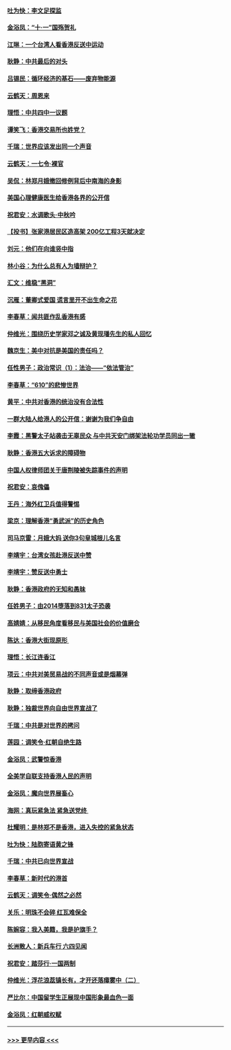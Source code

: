 #### [吐为快：李文足探监](../pages/nsc993/n11509622.md?t=09092000) 
#### [金浴凤：“十‧一”国殇贺礼](../pages/nsc993/n11509593.md?t=09092000) 
#### [江琳：一个台湾人看香港反送中运动](../pages/nsc993/n11509211.md?t=09092000) 
#### [耿静：中共最后的对头](../pages/nsc993/n11508308.md?t=09092000) 
#### [吕锡民：循环经济的基石——废弃物能源](../pages/nsc993/n11508212.md?t=09092000) 
#### [云鹤天：周恩来](../pages/nsc993/n11508055.md?t=09092000) 
#### [理悟：中共四中一议题](../pages/nsc993/n11507782.md?t=09092000) 
#### [谭笑飞：香港交易所也姓党？](../pages/nsc993/n11507753.md?t=09092000) 
#### [千瑞：世界应该发出同一个声音](../pages/nsc993/n11507290.md?t=09092000) 
#### [云鹤天：一七令‧裸官](../pages/nsc993/n11507177.md?t=09092000) 
#### [吴侃：林郑月娥撤回修例背后中南海的身影](../pages/nsc993/n11506876.md?t=09092000) 
#### [美国心理健康医生给香港各界的公开信](../pages/nsc993/n11506809.md?t=09092000) 
#### [祝君安：水调歌头‧中秋吟](../pages/nsc993/n11506758.md?t=09092000) 
#### [【投书】张家港居民区造高架 200亿工程3天就决定](../pages/nsc993/n11506682.md?t=09092000) 
#### [刘元：他们在向谁竖中指](../pages/nsc993/n11505384.md?t=09092000) 
#### [林小谷：为什么总有人为墙辩护？](../pages/nsc993/n11505226.md?t=09092000) 
#### [汇文：维稳“黑洞”](../pages/nsc993/n11504347.md?t=09092000) 
#### [沉雁：董卿式爱国 谎言里开不出生命之花](../pages/nsc993/n11503215.md?t=09092000) 
#### [李春草：闻共匪作乱香港有感](../pages/nsc993/n11503072.md?t=09092000) 
#### [仲维光：围绕历史学家邓之诚及黄现璠先生的私人回忆](../pages/nsc993/n11501330.md?t=09092000) 
#### [魏京生：美中对抗是美国的责任吗？](../pages/nsc993/n11500723.md?t=09092000) 
#### [任性男子：政治常识（1）：法治——“依法管治”](../pages/nsc993/n11500791.md?t=09092000) 
#### [李春草：“610”的悲惨世界](../pages/nsc993/n11501141.md?t=09092000) 
#### [黄平：中共对香港的统治没有合法性](../pages/nsc993/n11499473.md?t=09092000) 
#### [一群大陆人给港人的公开信：谢谢为我们争自由](../pages/nsc993/n11500402.md?t=09092000) 
#### [李霞：黑警太子站袭击无辜民众 与中共天安门绑架法轮功学员同出一辙](../pages/nsc993/n11499805.md?t=09092000) 
#### [耿静：香港五大诉求的障碍物](../pages/nsc993/n11497578.md?t=09092000) 
#### [中国人权律师团关于唐荆陵被失踪事件的声明](../pages/nsc993/n11500014.md?t=09092000) 
#### [祝君安：哀傀儡](../pages/nsc993/n11499776.md?t=09092000) 
#### [王丹：海外红卫兵值得警惕](../pages/nsc993/n11498138.md?t=09092000) 
#### [梁京：理解香港“勇武派”的历史角色](../pages/nsc993/n11498006.md?t=09092000) 
#### [司马京雷：月娥大妈  送你3句皇城根儿名言](../pages/nsc993/n11497885.md?t=09092000) 
#### [李靖宇：台湾女孩赴港反送中赞](../pages/nsc993/n11497721.md?t=09092000) 
#### [李靖宇：赞反送中勇士](../pages/nsc993/n11497452.md?t=09092000) 
#### [耿静：香港政府的无知和愚昧](../pages/nsc993/n11494238.md?t=09092000) 
#### [任姓男子：由2014堕落到831太子恐袭](../pages/nsc993/n11496683.md?t=09092000) 
#### [高婧婧：从移民角度看移民与美国社会的价值磨合](../pages/nsc993/n11495757.md?t=09092000) 
#### [陈达：香港大街现原形 ](../pages/nsc993/n11495441.md?t=09092000) 
#### [理悟：长江连香江](../pages/nsc993/n11495377.md?t=09092000) 
#### [项云：中共对美贸易战的不同声音或是烟幕弹](../pages/nsc993/n11494929.md?t=09092000) 
#### [耿静：取缔香港政府](../pages/nsc993/n11494218.md?t=09092000) 
#### [耿静：独裁世界向自由世界宣战了](../pages/nsc993/n11494190.md?t=09092000) 
#### [千瑞：中共是对世界的拷问](../pages/nsc993/n11493021.md?t=09092000) 
#### [莲园：调笑令‧红朝自绝生路](../pages/nsc993/n11493011.md?t=09092000) 
#### [金浴凤：武警惊香港](../pages/nsc993/n11492994.md?t=09092000) 
#### [全美学自联支持香港人民的声明](../pages/nsc993/n11492630.md?t=09092000) 
#### [金浴凤：魔向世界展畜心](../pages/nsc993/n11492599.md?t=09092000) 
#### [海网：真玩紧急法 紧急送党终 ](../pages/nsc993/n11492535.md?t=09092000) 
#### [杜耀明：是林郑不是香港，进入失控的紧急状态](../pages/nsc993/n11491420.md?t=09092000) 
#### [吐为快：陆胞寄语黄之锋](../pages/nsc993/n11491117.md?t=09092000) 
#### [千瑞：中共已向世界宣战](../pages/nsc993/n11490123.md?t=09092000) 
#### [李春草：新时代的港首](../pages/nsc993/n11489864.md?t=09092000) 
#### [云鹤天：调笑令·偶然之必然](../pages/nsc993/n11489701.md?t=09092000) 
#### [关乐：明珠不会碎 红瓦难保全](../pages/nsc993/n11489647.md?t=09092000) 
#### [陈婉容：我入美籍，我是护旗手？](../pages/nsc993/n11487908.md?t=09092000) 
#### [长洲散人：新兵车行 六四见闻](../pages/nsc993/n11487729.md?t=09092000) 
#### [祝君安：踏莎行‧一国两制](../pages/nsc993/n11487699.md?t=09092000) 
#### [仲维光：浮花浪蕊镇长有，才开还落瘴雾中（二）](../pages/nsc993/n11483286.md?t=09092000) 
#### [严比尔：中国留学生正展现中国形象最血色一面](../pages/nsc993/n11485145.md?t=09092000) 
#### [金浴凤：红朝威权赋](../pages/nsc993/n11485191.md?t=09092000) 

----
#### [ >>> 更早内容 <<< ](../indexes/nsc993-earlier.md)

